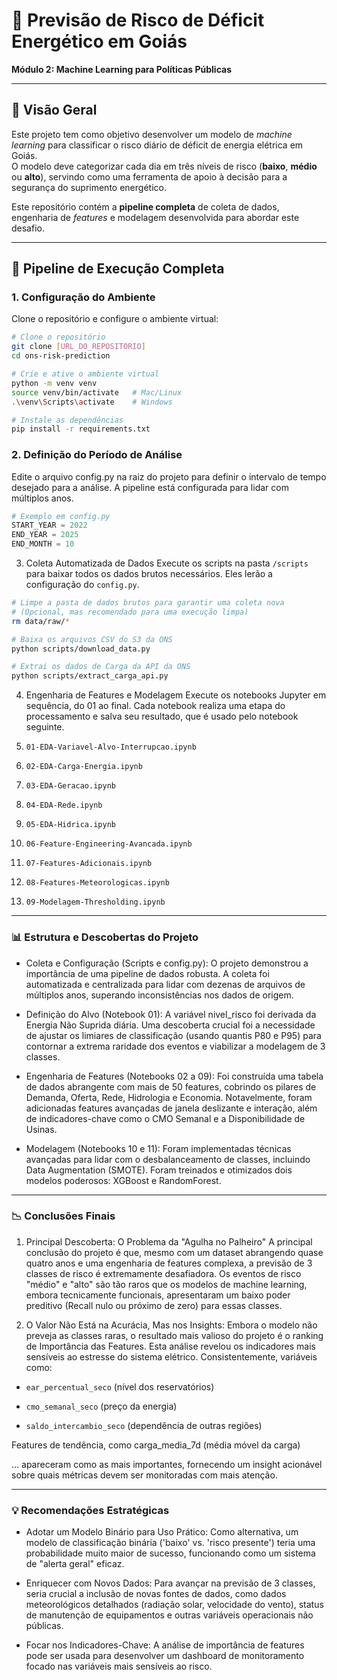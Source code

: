 # 🔋 Previsão de Risco de Déficit Energético em Goiás

**Módulo 2: Machine Learning para Políticas Públicas**

---

## 📌 Visão Geral
Este projeto tem como objetivo desenvolver um modelo de *machine learning* para classificar o risco diário de déficit de energia elétrica em Goiás.  
O modelo deve categorizar cada dia em três níveis de risco (**baixo**, **médio** ou **alto**), servindo como uma ferramenta de apoio à decisão para a segurança do suprimento energético.

Este repositório contém a **pipeline completa** de coleta de dados, engenharia de *features* e modelagem desenvolvida para abordar este desafio.

---

## 🚀 Pipeline de Execução Completa

### 1. Configuração do Ambiente
Clone o repositório e configure o ambiente virtual:

```bash
# Clone o repositório
git clone [URL_DO_REPOSITORIO]
cd ons-risk-prediction

# Crie e ative o ambiente virtual
python -m venv venv
source venv/bin/activate   # Mac/Linux
.\venv\Scripts\activate    # Windows

# Instale as dependências
pip install -r requirements.txt
```

### 2. Definição do Período de Análise
Edite o arquivo config.py na raiz do projeto para definir o intervalo de tempo desejado para a análise. A pipeline está configurada para lidar com múltiplos anos.

```python
# Exemplo em config.py
START_YEAR = 2022
END_YEAR = 2025
END_MONTH = 10
```

3. Coleta Automatizada de Dados
Execute os scripts na pasta ```/scripts``` para baixar todos os dados brutos necessários. Eles lerão a configuração do ```config.py```.

```bash
# Limpe a pasta de dados brutos para garantir uma coleta nova
# (Opcional, mas recomendado para uma execução limpa)
rm data/raw/*

# Baixa os arquivos CSV do S3 da ONS
python scripts/download_data.py

# Extrai os dados de Carga da API da ONS
python scripts/extract_carga_api.py
```

4. Engenharia de Features e Modelagem
Execute os notebooks Jupyter em sequência, do 01 ao final. Cada notebook realiza uma etapa do processamento e salva seu resultado, que é usado pelo notebook seguinte.

1. ```01-EDA-Variavel-Alvo-Interrupcao.ipynb```

2. ```02-EDA-Carga-Energia.ipynb```

3. ```03-EDA-Geracao.ipynb```

4. ```04-EDA-Rede.ipynb```

5. ```05-EDA-Hidrica.ipynb```

6. ```06-Feature-Engineering-Avancada.ipynb```

7. ```07-Features-Adicionais.ipynb```

8. ```08-Features-Meteorologicas.ipynb```

9. ```09-Modelagem-Thresholding.ipynb```

---

### 📊 Estrutura e Descobertas do Projeto

- Coleta e Configuração (Scripts e config.py): O projeto demonstrou a importância de uma pipeline de dados robusta. A coleta foi automatizada e centralizada para lidar com dezenas de arquivos de múltiplos anos, superando inconsistências nos dados de origem.

- Definição do Alvo (Notebook 01): A variável nivel_risco foi derivada da Energia Não Suprida diária. Uma descoberta crucial foi a necessidade de ajustar os limiares de classificação (usando quantis P80 e P95) para contornar a extrema raridade dos eventos e viabilizar a modelagem de 3 classes.

- Engenharia de Features (Notebooks 02 a 09): Foi construída uma tabela de dados abrangente com mais de 50 features, cobrindo os pilares de Demanda, Oferta, Rede, Hidrologia e Economia. Notavelmente, foram adicionadas features avançadas de janela deslizante e interação, além de indicadores-chave como o CMO Semanal e a Disponibilidade de Usinas.

- Modelagem (Notebooks 10 e 11): Foram implementadas técnicas avançadas para lidar com o desbalanceamento de classes, incluindo Data Augmentation (SMOTE). Foram treinados e otimizados dois modelos poderosos: XGBoost e RandomForest.

---

### 📉 Conclusões Finais
1. Principal Descoberta: O Problema da "Agulha no Palheiro"
A principal conclusão do projeto é que, mesmo com um dataset abrangendo quase quatro anos e uma engenharia de features complexa, a previsão de 3 classes de risco é extremamente desafiadora. Os eventos de risco "médio" e "alto" são tão raros que os modelos de machine learning, embora tecnicamente funcionais, apresentaram um baixo poder preditivo (Recall nulo ou próximo de zero) para essas classes.

2. O Valor Não Está na Acurácia, Mas nos Insights:
Embora o modelo não preveja as classes raras, o resultado mais valioso do projeto é o ranking de Importância das Features. Esta análise revelou os indicadores mais sensíveis ao estresse do sistema elétrico. Consistentemente, variáveis como:

- ```ear_percentual_seco``` (nível dos reservatórios)

- ```cmo_semanal_seco``` (preço da energia)

- ```saldo_intercambio_seco``` (dependência de outras regiões)

Features de tendência, como carga_media_7d (média móvel da carga)

... apareceram como as mais importantes, fornecendo um insight acionável sobre quais métricas devem ser monitoradas com mais atenção.

---

### 💡 Recomendações Estratégicas


- Adotar um Modelo Binário para Uso Prático: Como alternativa, um modelo de classificação binária ('baixo' vs. 'risco presente') teria uma probabilidade muito maior de sucesso, funcionando como um sistema de "alerta geral" eficaz.

- Enriquecer com Novos Dados: Para avançar na previsão de 3 classes, seria crucial a inclusão de novas fontes de dados, como dados meteorológicos detalhados (radiação solar, velocidade do vento), status de manutenção de equipamentos e outras variáveis operacionais não públicas.

- Focar nos Indicadores-Chave: A análise de importância de features pode ser usada para desenvolver um dashboard de monitoramento focado nas variáveis mais sensíveis ao risco.